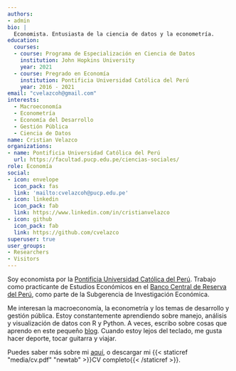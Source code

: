 ```yaml
---
authors:
- admin
bio: | 
  Economista. Entusiasta de la ciencia de datos y la econometría.
education: 
  courses:
  - course: Programa de Especialización en Ciencia de Datos
    institution: John Hopkins University
    year: 2021
  - course: Pregrado en Economía
    institution: Pontificia Universidad Católica del Perú
    year: 2016 - 2021
email: "cvelazcoh@gmail.com"
interests:
  - Macroeconomía
  - Econometría
  - Economía del Desarrollo
  - Gestión Pública
  - Ciencia de Datos
name: Cristian Velazco
organizations:
- name: Pontificia Universidad Católica del Perú
  url: https://facultad.pucp.edu.pe/ciencias-sociales/
role: Economía
social:
- icon: envelope
  icon_pack: fas
  link: 'mailto:cvelazcoh@pucp.edu.pe'
- icon: linkedin
  icon_pack: fab
  link: https://www.linkedin.com/in/cristianvelazco
- icon: github
  icon_pack: fab
  link: https://github.com/cvelazco
superuser: true
user_groups:
- Researchers
- Visitors
---
```


Soy economista por la [Pontificia Universidad Católica del Perú](https://facultad.pucp.edu.pe/ciencias-sociales/). Trabajo como practicante de Estudios Económicos en el [Banco Central de Reserva del Perú](https://www.bcrp.gob.pe/), como parte de la Subgerencia de Investigación Económica.
  
Me interesan la macroeconomía, la econometría y los temas de desarrollo y gestión pública. Estoy constantemente aprendiendo sobre manejo, análisis y visualización de datos con R y Python. A veces, escribo sobre cosas que aprendo en este pequeño [blog](). Cuando estoy lejos del teclado, me gusta hacer deporte, tocar guitarra y viajar.
  
Puedes saber más sobre mi [aquí](), o descargar mi {{< staticref "media/cv.pdf" "newtab" >}}CV completo{{< /staticref >}}.
